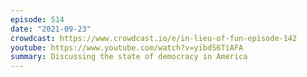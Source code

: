 ```yaml
---
episode: 514
date: "2021-09-23"
crowdcast: https://www.crowdcast.io/e/in-lieu-of-fun-episode-142
youtube: https://www.youtube.com/watch?v=yibdS6TiAFA
summary: Discussing the state of democracy in America
---
```


